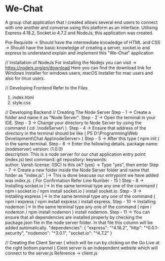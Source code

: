 # We-Chat
A group chat application that I created allows several end users to connect with one another and converse using this platform as an interface. Utilising Express 4.18.2, Socket.io 4.7.2 and NodeJs, this application was created.

Pre-Requisite 
-> Should have the intermediate knowledge of HTML and CSS
-> Should have the basic knowledge of creating a server, socket.io and express to understand explain and implement this "We-Chat" application

// Installation of NodeJs
For installing the Nodejs you can visit  -> https://nodejs.org/en/download
Here you can find the download link for Windows Installer for windows users, macOS Installer for mac users and also for linux users. 

// Developing Frontend 
Refer to the Files
 1. index.html
 2. style.css

// Developing Backend
// Creating The Node Server
 Step - 1 -> Create a folder and name it as "Node Server". 
 Step - 2 -> Open the terminal in your IDE.
 Step - 3 -> Change your directory to Node Server by using the command ( cd .\nodeServer\ ).
 Step - 4 -> Ensure that address of the directory in the terminal should be like ( PS D:\Programming\Web Development\Chat App\nodeServer> )
 Step - 5 -> After this type ( npm init ) in the same terminal.
 Step - 6 -> Enter the following details.
             package name: (nodeserver)
             version: (1.0.0)                                                                                                                                      
             description: This is a node server for our chat application
             entry point: (index.js)
             test command: 
             git repository: 
             keywords:       
             author: Vansh
             license: (ISC)
             Is this ok? (yes) -> Type "yes", then emter 
Step - 7 -> Create a new folder inside the Node Server folder and name that folder as "index.js". 
            |-> This is done beacuse our entrypoint we have added was index.js. ( For Confirmation Refer Line Number - 15 )
Step - 8 -> Installing socket.io
            |-> In the same terminal type any one of the command ( npm i socket.io / npm install socket.io ) install socket.io.
Step - 9 -> Installing express
            |-> In the same terminal type any one of the command ( npm i express / npm install express ) install express.
Step - 10 -> Installing nodemon
            |-> In the same terminal type any one of the command ( npm i nodemon / npm install nodemon ) install nodemon.
Step - 11 -> You can ensure that all dependencies are installed properly by checking the package.json file in the node server folder.
             In that file this column will be added automatically.
               "dependencies": {
               "express": "^4.18.2",
               "http": "^0.0.1-security", 
               "nodemon": "^3.0.1",
               "socket.io": "^4.7.2"
               }

// Creating the Client Server ( which will be run by clicking on the Go Live at the right bottom pannel ) 
Cient server is an independent website which will connect to the server.js
Reference -> client.js
            
